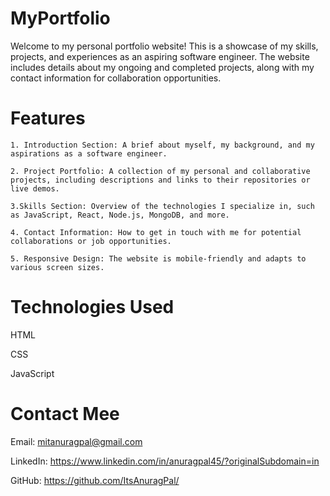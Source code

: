 # MyPortfolio
Welcome to my personal portfolio website! This is a showcase of my skills, projects, and experiences as an aspiring software engineer. The website includes details about my ongoing and completed projects, along with my contact information for collaboration opportunities.

# Features

    1. Introduction Section: A brief about myself, my background, and my aspirations as a software engineer.

    2. Project Portfolio: A collection of my personal and collaborative projects, including descriptions and links to their repositories or live demos.

    3.Skills Section: Overview of the technologies I specialize in, such as JavaScript, React, Node.js, MongoDB, and more.

    4. Contact Information: How to get in touch with me for potential collaborations or job opportunities.

    5. Responsive Design: The website is mobile-friendly and adapts to various screen sizes.

# Technologies Used

HTML

CSS

JavaScript



# Contact Mee

Email: mitanuragpal@gmail.com

LinkedIn: https://www.linkedin.com/in/anuragpal45/?originalSubdomain=in

GitHub: https://github.com/ItsAnuragPal/